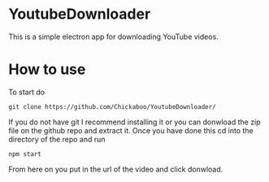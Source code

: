 # YoutubeDownloader
This is a simple electron app for downloading YouTube videos.
# How to use
To start do 
```
git clone https://github.com/Chickaboo/YoutubeDownloader/
```
If you do not have git I recommend installing it or you can donwload the zip file on the github repo and extract it. Once you have done this cd into the directory of the repo and run
```
npm start
```
From here on you put in the url of the video and click donwload.
